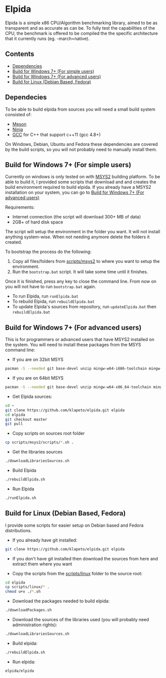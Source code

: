 # Elpida

Elpida is a simple x86 CPU/Algorithm benchmarking library, aimed to be as transparent and as accurate as can be.
To fully test the capabilities of the CPU, the benchmark is offered to be compiled the the specific architecture that it currently runs (eg. -march=native).

## Contents

* [Dependencies](#dependecies)
* [Build for Windows 7+ (For simple users)](#build-for-windows-7-for-simple-users)
* [Build for Windows 7+ (For advanced users)](#build-for-windows-7-for-advanced-users)
* [Build for Linux (Debian Based, Fedora)](#build-for-linux-debian-based-fedora)

## Dependecies

To be able to build elpida from sources you will need a small build system consisted of:

* [Meson](https://mesonbuild.com "The Meson Build system")
* [Ninja](https://ninja-build.org/ "Ninja, a small build system with a focus on speed")
* [GCC](https://gcc.gnu.org "The GNU Compiler collection") for C++ that support c++11 (gcc 4.8+)

On Windows, Debian, Ubuntu and Fedora these dependencies are covered by the build scripts, so you will not probably need to manually install them.

## Build for Windows 7+ (For simple users)

Currently on windows is only tested on with [MSYS2](https://www.msys2.org/ "MSYS2 is a software distro and building platform for Windows") building platform. To be able to build it, I provided some scripts that download and and creates the build environment required to build elpida. If you already have a MSYS2 installation on your system, you can go to [Build for Windows 7+ (For advanced users)](#build-for-windows-7-for-simple-users)

Requirements:

* Internet connection (the script will download 300+ MB of data)
* 2GB+ of hard disk space

The script will setup the environment in the folder you want. It will not install anything system-wise. When not needing anymore delete the folders it created.

To bootstrap the process do the following:

1. Copy all files/folders from [scripts/msys2](scripts/msys2) to where you want to setup the environment.
2. Run the `bootstrap.bat` script. It will take some time until it finishes.

Once it is finished, press any key to close the command line. From now on you will not have to run `bootstrap.bat` again.

* To run Elpida, run `runElpida.bat`
* To rebuild Elpida, run `rebuildElpida.bat`
* To update Elpida's sources from repository, run `updateElpida.bat` then `rebuildElpida.bat`

## Build for Windows 7+ (For advanced users)

This is for programmers or advanced users that have MSYS2 installed on the system. You will need to install these packages from the MSYS command line:

* If you are on 32bit MSYS

``` bash
pacman -S --needed git base-devel unzip mingw-w64-i686-toolchain mingw-w64-i686-python3 mingw-w64-i686-ninja mingw-w64-i686-meson
```

* If you are on 64bit MSYS

``` bash
pacman -S --needed git base-devel unzip mingw-w64-x86_64-toolchain mingw-w64-x86_64-python3 mingw-w64-x86_64-ninja mingw-w64-x86_64-meson
```

* Get Elpida sources:

``` bash
cd ~
git clone https://github.com/klapeto/elpida.git elpida
cd elpida
git checkout master
git pull
```

* Copy scripts on sources root folder

``` bash
cp scripts/msys2/scripts/*.sh .
```

* Get the libraries sources

``` bash
./downloadLibrariesSources.sh
```

* Build Elpida

``` bash
./rebuildElpida.sh
```

* Run Elpida

``` bash
./runElpida.sh
```

## Build for Linux (Debian Based, Fedora)

I provide some scripts for easier setup on Debian based and Fedora distributions.

* If you already have git installed:

``` bash
git clone https://github.com/klapeto/elpida.git elpida
```

* If you don't have git installed then download the sources from here and extract them where you want

* Copy the scripts from the [scripts/linux](scripts/linux) folder to the source root:

``` bash
cd elpida
cp scripts/linux/* .
chmod u+x ./*.sh
```

* Download the packages needed to build elpida:

``` bash
./downloadPackages.sh
```

* Download the sources of the libraries used (you will probably need administration rights):

``` bash
./downloadLibrariesSources.sh
```

* Build elpida:

``` bash
./rebuildElpida.sh
```

* Run elpida:

``` bash
elpida/elpida
```
